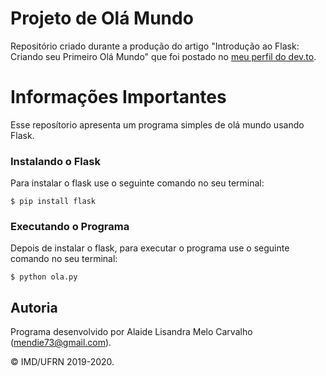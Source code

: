 # Projeto de Olá Mundo
Repositório criado durante a produção do artigo "Introdução ao Flask: Criando seu Primeiro Olá Mundo" que foi postado no [meu perfil do dev.to](https://dev.to/lisandramelo/).

# Informações Importantes

Esse reposítorio apresenta um programa simples de olá mundo usando Flask.

### Instalando o Flask

Para instalar o flask use o seguinte comando no seu terminal:
```shell
$ pip install flask
```

### Executando o Programa

Depois de instalar o flask, para executar o programa use o seguinte comando no seu terminal:
```shell
$ python ola.py
```

## Autoria

Programa desenvolvido por Alaide Lisandra Melo Carvalho (<mendie73@gmail.com>).

&copy; IMD/UFRN 2019-2020.